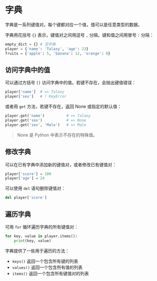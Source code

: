 # 字典

字典是一系列键值对。每个键都对应一个值，值可以是任意类型的数据。

字典用花括号 `{}` 表示，键值对之间用逗号 `,` 分隔，键和值之间用冒号 `:` 分隔：

```python
empty_dict = {} # 空字典
player = {'name': 'Talaxy', 'age': 23}
fruits = {'apple': 5, 'banana': 12, 'orange': 8}
```

## 访问字典中的值

可以通过方括号 `[]` 访问字典中的值。若键不存在，会抛出键值错误：

```python
player['name']  # => Talaxy
player['sex']   # ! KeyError
```

或者用 `get` 方法，若键不存在，返回 None 或指定的默认值：

```python
player.get('name')          # => Talaxy
player.get('sex')           # => None
player.get('sex', 'Male')   # => Male
```

> None 是 Python 中表示不存在的特殊值。

## 修改字典

可以在已有字典中添加新的键值对，或者修改已有键值对：

```python
player['score'] = 100
player['age'] = 24
```

可以使用 `del` 语句删除键值对：

```python
del player['score']
```

## 遍历字典

可用 `for` 循环遍历字典的所有键值对：

```python
for key, value in player.items():
    print(key, value)
```

字典提供了一些用于遍历的方法：

-   `keys()` 返回一个包含所有键的列表
-   `values()` 返回一个包含所有值的列表
-   `items()` 返回一个包含所有键值对的列表
